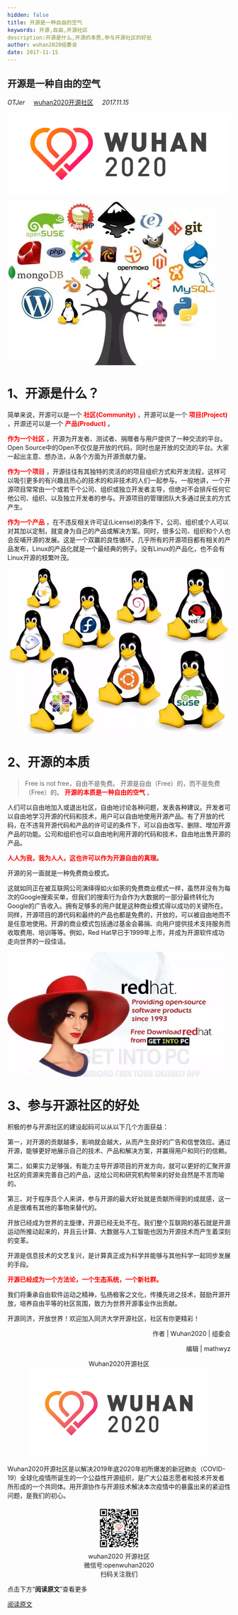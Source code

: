 ```yaml
---
hidden: false
title: 开源是一种自由的空气 
keywords: 开源,自由,开源社区
description:开源是什么,开源的本质,参与开源社区的好处
author: wuhan2020组委会
date: 2017-11-15
---
```

开源是一种自由的空气 
--------------------------
*OTJer* 
&nbsp;&nbsp;&nbsp;<!-- 空格 -->
[wuhan2020开源社区](https://community.wuhan2020.org.cn/zh-cn/)
&nbsp;&nbsp;&nbsp;<!-- 空格 -->
*2017.11.15*

![avatar](/images/wuhan2020.png)

![avatar](/images/blog/picture/6401)

# 1、开源是什么？
简单来说，开源可以是一个
<font color=red><b>社区(Community)</b></font>
，开源可以是一个
<font color=red><b>项目(Project)</b></font>
，开源还可以是一个
<font color=red><b>产品(Product)</b></font>
。

<font color=red><b>作为一个社区</b></font>
，开源为开发者、测试者、捐赠者与用户提供了一种交流的平台。Open Source中的Open不仅仅是开放的代码，同时也是开放的交流的平台。大家一起出主意、想办法，从各个方面为开源贡献力量。

<font color=red><b>作为一个项目</b></font>
，开源往往有其独特的灵活的的项目组织方式和开发流程，这样可以吸引更多的有兴趣且热心的技术的和非技术的人们一起参与。一般地讲，一个开源项目常常由一个或若干个公司、组织或独立开发者主导，但绝对不会排斥任何它他公司、组织、以及独立开发者的参与。开源项目的管理团队大多通过民主的方式产生。

<font color=red><b>作为一个产品</b></font>
，在不违反相关许可证(License)的条件下，公司、组织或个人可以对其加以定制，就变身为自己的产品或解决方案。同时，很多公司、组织和个人也会反哺开源的发展。这是一个双赢的良性循环。几乎所有的开源项目都有相关的产品发布，Linux的产品化就是一个最经典的例子。没有Linux的产品化，也不会有Linux开源的枝繁叶茂。

![avatar](/images/blog/picture/6402)

# 2、开源的本质
>Free is not free，自由不是免费。
开源是自由（Free）的，而不是免费（Free）的。
<font color=red><b>开源的本质是一种自由的空气</b></font>
。

人们可以自由地加入或退出社区，自由地讨论各种问题，发表各种建议。开发者可以自由地学习开源的代码和技术，用户可以自由地使用开源产品。有了开放的代码，在不违背开源代码和产品的许可证的条件下，可以自由改写、删除、增加开源产品的功能。公司和组织也可以自由地利用开源的代码和技术，自由地出售开源的产品。

<font color=red><b>人人为我，我为人人，这也许可以作为开源自由的真理。</b></font>

开源的另一面就是一种免费商业模式。

这就如同正在被互联网公司演绎得如火如荼的免费商业模式一样，虽然并没有为每次的Google搜索买单，但我们的搜索行为会作为大数据的一部分最终转化为Google的广告收入。拥有足够多的用户就是这种商业模式得以成功的关键所在。同样，开源项目的源代码和最终的产品也都是免费的，开放的，可以被自由地而不是任意地使用。开源的商业模式包括通过基金会募捐、向用户提供技术支持服务而收取费用、培训等等。例如，Red Hat早已于1999年上市，并成为开源软件成功走向世界的一段佳话。

![avatar](/images/blog/picture/6403)

# 3、参与开源社区的好处

积极的参与开源社区的建设起码可以从以下几个方面获益：

第一，对开源的贡献越多，影响就会越大，从而产生良好的广告和信誉效应。通过开源，能够更好地展示自己的技术、产品和解决方案，并赢得用户和同行的信赖。

第二，如果实力足够强，有能力主导开源项目的开发方向，就可以更好的汇聚开源社区的资源来完善自己的产品，这给公司和研究机构带来的好处自然是不言而喻的。

第三、对于程序员个人来讲，参与开源的最大好处就是贡献所得到的成就感，这一点是很难有其他的事物来替代的。

开放已经成为世界的主旋律，开源已经无处不在。我们整个互联网的基石就是开源运动所推动起来的，并且云计算、大数据与人工智能也因为开源技术而产生着深刻的变革。

开源是信息技术的文艺复兴，是计算真正成为科学并能够与其他科学一起同步发展的手段。


<font color=red><b>开源已经成为一个方法论，一个生态系统，一个新社群。</b></font>

我们将秉承自由软件运动之精神，弘扬极客之文化，传播先进之技术，鼓励开源开放，培养自由平等的社区氛围，致力为世界开源事业作出贡献。

开源同济，开放世界！欢迎加入同济大学开源社区，社区有你更精彩！

<p align="right">作者 | Wuhan2020 | 组委会</p>
<p align="right">编辑 | mathwyz</p>

<center> Wuhan2020开源社区 </center>
<div  align="center">
<img src="/images/blog/plan/640_005.png"/>
</div>

Wuhan2020开源社区是以解决2019年底2020年初所爆发的新冠肺炎（COVID-19）全球化疫情所诞生的一个公益性开源组织，是广大公益志愿者和技术开发者所形成的一个共同体。用开源协作与开源技术解决本次疫情中的暴露出来的紧迫性问题，是我们的初心。

<div  align="center">
<img src="/images/blog/plan/p640_002.png" width="100" height="100 "/>
</div>

<center> wuhan2020 开源社区 </center>
<center> 微信号:openwuhan2020 </center>
<center> 扫码关注我们 </center>

点击下方“**阅读原文**”查看更多

[阅读原文](https://community.wuhan2020.org.cn/zh-cn/index.html)
